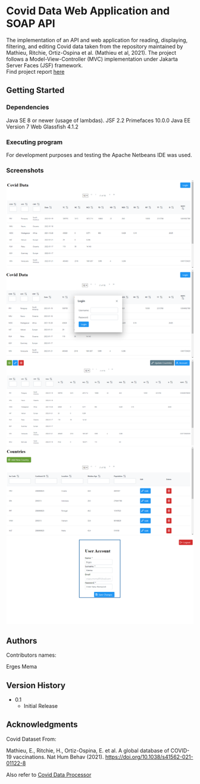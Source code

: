 # Covid Data Web Application and SOAP API

The implementation of an API and web application for reading, displaying, filtering, and editing Covid data taken from the repository maintained by Mathieu, Ritchie, Ortiz-Ospina et al. (Mathieu et al, 2021). The project follows a Model-View-Controller (MVC) implementation under Jakarta Server Faces (JSF) framework. <br />
Find project report [here](https://drive.google.com/file/d/11g_pO8jAKlMfL8W7byl-GIBVfo7C8aDR/view?usp=sharing)

## Getting Started

### Dependencies

Java SE 8 or newer (usage of lambdas).
JSF 2.2
Primefaces 10.0.0
Java EE Version 7 Web
Glassfish 4.1.2

### Executing program

For development purposes and testing the Apache Netbeans IDE was used.

### Screenshots 
![Index](screenshots/index.png "Index")
![Login](screenshots/login.png "Login")
![Profile](screenshots/profile.png "Profile")
![Countries](screenshots/countries.png "Countries")
![Account](screenshots/Account.png "Account")

## Authors

Contributors names:

Erges Mema  

## Version History

* 0.1
    * Initial Release


## Acknowledgments

Covid Dataset From:

Mathieu, E., Ritchie, H., Ortiz-Ospina, E. et al. A global database of COVID-19 vaccinations. Nat Hum Behav (2021). https://doi.org/10.1038/s41562-021-01122-8

Also refer to [Covid Data Processor](https://github.com/ergesmema/Covid-Data-Processor)